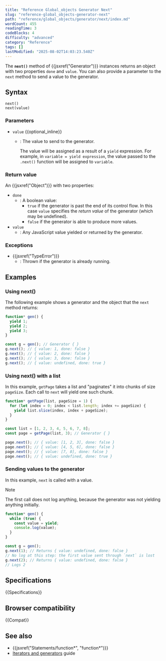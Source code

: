 ```yaml
---
title: "Reference Global_objects Generator Next"
slug: "reference-global_objects-generator-next"
path: "reference/global_objects/generator/next/index.md"
wordCount: 455
readingTime: 3
codeBlocks: 4
difficulty: "advanced"
category: "Reference"
tags: []
lastModified: "2025-08-02T14:03:23.540Z"
---
```



The **`next()`** method of {{jsxref("Generator")}} instances returns an
object with two properties `done` and `value`. You can also
provide a parameter to the `next` method to send a value to the
generator.

## Syntax

```js-nolint
next()
next(value)
```

### Parameters

- `value` {{optional_inline}}
  - : The value to send to the generator.

    The value will be assigned as a result of a `yield` expression. For
    example, in `variable = yield expression`, the value
    passed to the `.next()` function will be assigned to
    `variable`.

### Return value

An {{jsxref("Object")}} with two properties:

- `done`
  - : A boolean value:
    - `true` if the generator is past the end of its control flow. In this case `value` specifies the _return value_ of the generator (which may be undefined).
    - `false` if the generator is able to produce more values.
- `value`
  - : Any JavaScript value yielded or returned by the generator.

### Exceptions

- {{jsxref("TypeError")}}
  - : Thrown if the generator is already running.

## Examples

### Using next()

The following example shows a generator and the object that the
`next` method returns:

```js
function* gen() {
  yield 1;
  yield 2;
  yield 3;
}

const g = gen(); // Generator { }
g.next(); // { value: 1, done: false }
g.next(); // { value: 2, done: false }
g.next(); // { value: 3, done: false }
g.next(); // { value: undefined, done: true }
```

### Using next() with a list

In this example, `getPage` takes a list and "paginates" it into chunks of size `pageSize`. Each call to `next` will yield one such chunk.

```js
function* getPage(list, pageSize = 1) {
  for (let index = 0; index < list.length; index += pageSize) {
    yield list.slice(index, index + pageSize);
  }
}

const list = [1, 2, 3, 4, 5, 6, 7, 8];
const page = getPage(list, 3); // Generator { }

page.next(); // { value: [1, 2, 3], done: false }
page.next(); // { value: [4, 5, 6], done: false }
page.next(); // { value: [7, 8], done: false }
page.next(); // { value: undefined, done: true }
```

### Sending values to the generator

In this example, `next` is called with a value.

> [!NOTE]
> The first call does not log anything, because the generator was not yielding anything initially.

```js
function* gen() {
  while (true) {
    const value = yield;
    console.log(value);
  }
}

const g = gen();
g.next(1); // Returns { value: undefined, done: false }
// No log at this step: the first value sent through `next` is lost
g.next(2); // Returns { value: undefined, done: false }
// Logs 2
```

## Specifications

{{Specifications}}

## Browser compatibility

{{Compat}}

## See also

- {{jsxref("Statements/function*", "function*")}}
- [Iterators and generators](/en-US/docs/Web/JavaScript/Guide/Iterators_and_generators) guide
